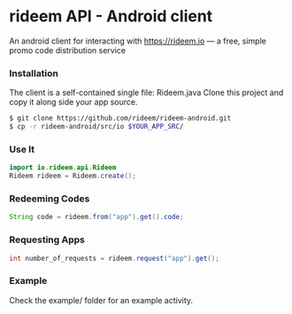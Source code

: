 # rideem API - Android client

An android client for interacting with https://rideem.io — a free, simple promo code distribution service

### Installation

The client is a self-contained single file: Rideem.java
Clone this project and copy it along side your app source.

```bash
$ git clone https://github.com/rideem/rideem-android.git
$ cp -r rideem-android/src/io $YOUR_APP_SRC/
```

### Use It

```java
import io.rideem.api.Rideem
Rideem rideem = Rideem.create();
```

### Redeeming Codes

```java
String code = rideem.from("app").get().code;

```

### Requesting Apps

```java
int number_of_requests = rideem.request("app").get();

```

### Example

Check the example/ folder for an example activity.


